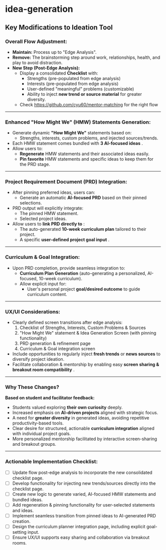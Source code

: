 # idea-generation

## Key Modifications to Ideation Tool

### Overall Flow Adjustment:

* **Maintain:** Process up to "Edge Analysis".
* **Remove:** The brainstorming step around work, relationships, health, and play to avoid distraction.
* **New Step (Post-Edge Analysis):**
  * Display a consolidated **Checklist** with:
    * Strengths (pre-populated from edge analysis)
    * Interests (pre-populated from edge analysis)
    * User-defined "meaningful" problems (customizable)
    * Ability to inject **new trend or source material** for greater diversity.
  * Check https://github.com/cyu60/mentor-matching for the right flow

---

### Enhanced "How Might We" (HMW) Statements Generation:

* Generate dynamic **"How Might We"** statements based on:
  * Strengths, interests, custom problems, and injected sources/trends.
* Each HMW statement comes bundled with  **3 AI-focused ideas** .
* Allow users to:
  * **Regenerate** HMW statements and their associated ideas easily.
  * **Pin favorite** HMW statements and specific ideas to keep them for the PRD stage.

---

### Project Requirement Document (PRD) Integration:

* After pinning preferred ideas, users can:
  * Generate an automatic **AI-focused PRD** based on their pinned selections.
* PRD output will explicitly integrate:
  * The pinned HMW statement.
  * Selected project ideas.
* Allow users to  **link PRD directly to** :
  * The auto-generated **10-week curriculum plan** tailored to their project.
  * A specific  **user-defined project goal input** .

---

### Curriculum & Goal Integration:

* Upon PRD completion, provide seamless integration to:
  * **Curriculum Plan Generation** (auto-generating a personalized, AI-focused, 10-week curriculum).
  * Allow explicit input for:
    * User's personal project **goal/desired outcome** to guide curriculum content.

---

### UX/UI Considerations:

* Clearly defined screen transitions after edge analysis:
  1. Checklist of Strengths, Interests, Custom Problems & Sources
  2. "How Might We" statement & Idea Generation Screen (with pinning functionality)
  3. PRD generation & refinement page
  4. Curriculum & Goal integration screen
* Include opportunities to regularly inject **fresh trends** or **news sources** to diversify project ideation.
* Facilitate collaboration & mentorship by enabling easy  **screen sharing & breakout room compatibility** .

---

### Why These Changes?

**Based on student and facilitator feedback:**

* Students valued exploring **their own curiosity** deeply.
* Increased emphasis on **AI-driven projects** aligned with strategic focus.
* A need for **greater diversity** in generated ideas, avoiding repetitive productivity-based tools.
* Clear desire for structured, actionable **curriculum integration** aligned with individual project goals.
* More personalized mentorship facilitated by interactive screen-sharing and breakout groups.

---

### Actionable Implementation Checklist:

* [ ] Update flow post-edge analysis to incorporate the new consolidated checklist page.
* [ ] Develop functionality for injecting new trends/sources directly into the checklist page.
* [ ] Create new logic to generate varied, AI-focused HMW statements and bundled ideas.
* [ ] Add regeneration & pinning functionality for user-selected statements and ideas.
* [ ] Implement seamless transition from pinned ideas to AI-generated PRD creation.
* [ ] Design the curriculum planner integration page, including explicit goal-setting input.
* [ ] Ensure UX/UI supports easy sharing and collaboration via breakout rooms.
